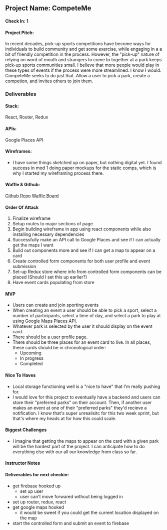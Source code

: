## Project Name: CompeteMe

#### Check In: 1

#### Project Pitch: 
In recent decades, pick-up sports competitions have become ways for individuals to build community and get some exercise, while engaging in a a bit of friendly competition in the process. However, the "pick-up" nature of relying on word of mouth and strangers to come to together at a park keeps pick-up sports communities small. I believe that more people would play in these types of events if the process were more streamlined. I know I would. CompeteMe seeks to do just that. Allow a user to pick a park, create a competion, and invites others to join them.

### Deliverables

#### Stack:
React, Router, Redux

#### APIs:
Google Places API

#### Wireframes:
- I have some things sketched up on paper, but nothing digital yet. I found success in mod 1 doing paper mockups for the static comps, which is why I started my wireframing process there.

#### Waffle & Github:
[Github Repo](https://github.com/lfinney/competeMe)
[Waffle Board](https://waffle.io/lfinney/competeMe)

#### Order Of Attack
1) Finalize wireframe
2) Setup routes to major sections of page
3) Begin building wireframe in app using react components while also installing necessary dependencies
4) Successfully make an API call to Google Places and see if I can actually get the maps I want
5) Build out components more and see if I can get a map to appear on a card
6) Create controlled form components for both user profile and event submission
7) Set-up Redux store where info from controlled form components can be placed (Should I set this up earlier?)
8) Have event cards populating from store

#### MVP
- Users can create and join sporting events
- When creating an event a user should be able to pick a sport, select a number of participants, select a time of day, and select a park to play at using Google Maps Places API. 
- Whatever park is selected by the user it should display on the event card.
- There should be a user profile page.
- There should be three places for an event card to live. In all places, these cards should be in chronological order:
  - Upcoming
  - In progress
  - Completed

#### Nice To Haves
- Local storage functioning well is a "nice to have" that I'm really pushing for.
- I would love for this project to eventually have a backend and users can store their "preferred parks" on their account. Then, if another user makes an event at one of their "preferred parks" they'd recieve a notification. I know that's super unrealisitc for this two week sprint, but that's where my heads at for how this could scale.

#### Biggest Challenges
- I imagine that getting the maps to appear on the card with a given park will be the hardest part of the project. I can anticipate how to do everything else with our all our knowledge from class so far.

#### Instructor Notes

#### Deliverables for next checkin:

- get firebase hooked up 
  - set up user 
  - user can't move forwared without being logged in 
- set up router, redux, react 
- get google maps hooked 
  - it would be sweet if you could get the current location displayed on the map 
- start the controlled form and submit an event to firebase
